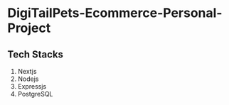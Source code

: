 # DigiTailPets-Ecommerce-Personal-Project

## Tech Stacks
1. Nextjs
2. Nodejs
3. Expressjs
4. PostgreSQL
